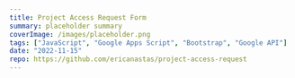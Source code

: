 ```yaml
---
title: Project Access Request Form
summary: placeholder summary
coverImage: /images/placeholder.png
tags: ["JavaScript", "Google Apps Script", "Bootstrap", "Google API"]
date: "2022-11-15"
repo: https://github.com/ericanastas/project-access-request
---
```

